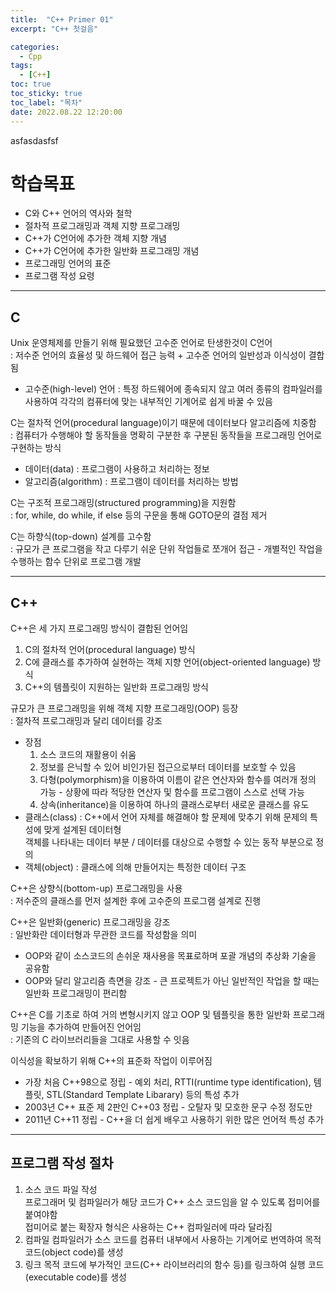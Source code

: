 ```yaml
---
title:  "C++ Primer 01"
excerpt: "C++ 첫걸음"

categories:
  - Cpp
tags:
  - [C++]
toc: true
toc_sticky: true
toc_label: "목차"
date: 2022.08.22 12:20:00
---
```


asfasdasfsf
# 학습목표
* C와 C++ 언어의 역사와 철학
* 절차적 프로그래밍과 객체 지향 프로그래밍
* C++가 C언어에 추가한 객체 지향 개념
* C++가 C언어에 추가한 일반화 프로그래밍 개념
* 프로그래밍 언어의 표준
* 프로그램 작성 요령


***


## C
Unix 운영체제를 만들기 위해 필요했던 고수준 언어로 탄생한것이 C언어    
: 저수준 언어의 효율성 및 하드웨어 접근 능력 + 고수준 언어의 일반성과 이식성이 결합됨
* 고수준(high-level) 언어 : 특정 하드웨어에 종속되지 않고 여러 종류의 컴파일러를 사용하여 각각의 컴퓨터에 맞는 내부적인 기계어로 쉽게 바꿀 수 있음

C는 절차적 언어(procedural language)이기 때문에 데이터보다 알고리즘에 치중함    
: 컴퓨터가 수행해야 할 동작들을 명확히 구분한 후 구분된 동작들을 프로그래밍 언어로 구현하는 방식
* 데이터(data) : 프로그램이 사용하고 처리하는 정보
* 알고리즘(algorithm) : 프로그램이 데이터를 처리하는 방법

C는 구조적 프로그래밍(structured programming)을 지원함    
: for, while, do while, if else 등의 구문을 통해 GOTO문의 결점 제거    

C는 하향식(top-down) 설계를 고수함    
: 규모가 큰 프로그램을 작고 다루기 쉬운 단위 작업들로 쪼개어 접근 - 개별적인 작업을 수행하는 함수 단위로 프로그램 개발


***


## C++
C++은 세 가지 프로그래밍 방식이 결합된 언어임    
1. C의 절차적 언어(procedural language) 방식    
2. C에 클래스를 추가하여 실현하는 객체 지향 언어(object-oriented language) 방식    
3. C++의 템플릿이 지원하는 일반화 프로그래밍 방식

규모가 큰 프로그래밍을 위해 객체 지향 프로그래밍(OOP) 등장    
: 절차적 프로그래밍과 달리 데이터를 강조
* 장점
	1. 소스 코드의 재활용이 쉬움
	2. 정보를 은닉할 수 있어 비인가된 접근으로부터 데이터를 보호할 수 있음
	3. 다형(polymorphism)을 이용하여 이름이 같은 연산자와 함수를 여러개 정의 가능 - 상황에 따라 적당한 연산자 및 함수를 프로그램이 스스로 선택 가능
	4. 상속(inheritance)을 이용하여 하나의 클래스로부터 새로운 클래스를 유도
* 클래스(class) : C++에서 언어 자체를 해결해야 할 문제에 맞추기 위해 문제의 특성에 맞게 설계된 데이터형    
	객체를 나타내는 데이터 부분 / 데이터를 대상으로 수행할 수 있는 동작 부분으로 정의
* 객체(object) : 클래스에 의해 만들어지는 특정한 데이터 구조

C++은 상향식(bottom-up) 프로그래밍을 사용    
: 저수준의 클래스를 먼저 설계한 후에 고수준의 프로그램 설계로 진행

C++은 일반화(generic) 프로그래밍을 강조    
: 일반화란 데이터형과 무관한 코드를 작성함을 의미
* OOP와 같이 소스코드의 손쉬운 재사용을 목표로하며 포괄 개념의 추상화 기술을 공유함
* OOP와 달리 알고리즘 측면을 강조 - 큰 프로젝트가 아닌 일반적인 작업을 할 때는 일반화 프로그래밍이 편리함

C++은 C를 기초로 하여 거의 변형시키지 않고 OOP 및 템플릿을 통한 일반화 프로그래밍 기능을 추가하여 만들어진 언어임    
: 기존의 C 라이브러리들을 그대로 사용할 수 잇음

이식성을 확보하기 위해 C++의 표준화 작업이 이루어짐    
* 가장 처음 C++98으로 정립 - 예외 처리, RTTI(runtime type identification), 템플릿, STL(Standard Template Libarary) 등의 특성 추가
* 2003년 C++ 표준 제 2판인 C++03 정립 - 오탈자 및 모호한 문구 수정 정도만
* 2011년 C++11 정립 - C++을 더 쉽게 배우고 사용하기 위한 많은 언어적 특성 추가


***


## 프로그램 작성 절차
1. 소스 코드 파일 작성    
	프로그래머 및 컴파일러가 해당 코드가 C++ 소스 코드임을 알 수 있도록 접미어를 붙여야함    
	접미어로 붙는 확장자 형식은 사용하는 C++ 컴파일러에 따라 달라짐    
2. 컴파일
	컴파일러가 소스 코드를 컴퓨터 내부에서 사용하는 기계어로 번역하여 목적 코드(object code)를 생성    
3. 링크
	목적 코드에 부가적인 코드(C++ 라이브러리의 함수 등)를 링크하여 실행 코드(executable code)를 생성    

